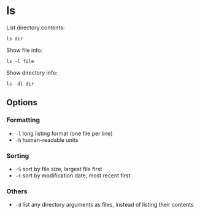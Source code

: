 # ls

List directory contents:

    ls dir

Show file info:

    ls -l file

Show directory info:

    ls -dl dir

## Options

### Formatting

- `-l` long listing format (one file per line)
- `-h` human-readable units

### Sorting

- `-S` sort by file size, largest file first
- `-t` sort by modification date, most recent first

### Others

- `-d` list any directory arguments as files, instead of listing their contents
